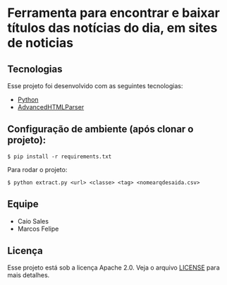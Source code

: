 # Ferramenta para encontrar e baixar títulos das notícias do dia, em sites de noticias

## Tecnologias

Esse projeto foi desenvolvido com as seguintes tecnologias:

- [Python](https://www.python.org/)
- [AdvancedHTMLParser](https://github.com/kata198/AdvancedHTMLParser)

## Configuração de ambiente (após clonar o projeto):

`$ pip install -r requirements.txt`

Para rodar o projeto:

`$ python extract.py <url> <classe> <tag> <nomearqdesaida.csv>`

## Equipe
* Caio Sales
* Marcos Felipe

## Licença

Esse projeto está sob a licença Apache 2.0. Veja o arquivo [LICENSE](LICENSE) para mais detalhes.